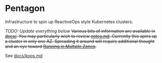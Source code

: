 # Pentagon

Infrastructure to spin up ReactiveOps style Kubernetes clusters.

*TODO: Update everything below*
~~Various bits of information are available in [docs/](docs/). You may particularly wish to review [notes.md](docs/notes.md).
 Currently this spins up a cluster in only one AZ. Spreading it around will require additional thought and an eye toward [Running in Multiple Zones](http://kubernetes.io/docs/admin/multiple-zones/).~~

See [docs/kops.md](docs/kops.md)
